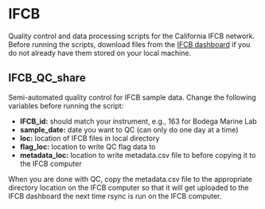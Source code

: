 # IFCB
Quality control and data processing scripts for the California IFCB network.
Before running the scripts, download files from the [IFCB dashboard](https://ifcb.caloos.org/dashboard) if you do not already have them stored on your local machine.
## IFCB_QC_share
Semi-automated quality control for IFCB sample data.
Change the following variables before running the script:
- **IFCB_id:** should match your instrument, e.g., 163 for Bodega Marine Lab
- **sample_date:** date you want to QC (can only do one day at a time)
- **loc:** location of IFCB files in local directory
- **flag_loc:** location to write QC flag data to
- **metadata_loc:** location to write metadata.csv file to before copying it to
the IFCB computer

When you are done with QC, copy the metadata.csv file to the appropriate directory location on the IFCB computer so that it will get uploaded to the IFCB dashboard the next time rsync is run on the IFCB computer.
